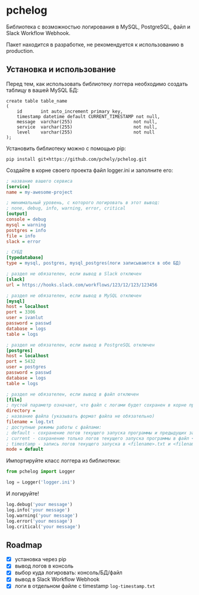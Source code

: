 # pchelog

Библиотека с возможностью логирования в MySQL, PostgreSQL, файл и Slack Workflow Webhook.

Пакет находится в разработке, не рекомендуется к использованию в production.

## Установка и использование

Перед тем, как использовать библиотеку логгера необходимо создать таблицу в вашей MySQL БД:

```mysql
create table table_name
(
    id       int auto_increment primary key,
    timestamp datetime default CURRENT_TIMESTAMP not null,
    message  varchar(255)                       not null,
    service  varchar(255)                       not null,
    level    varchar(255)                       not null
);
```

Установить библиотеку можно с помощью pip:

```shell
pip install git+https://github.com/pchely/pchelog.git
```

Создайте в корне своего проекта файл logger.ini и заполните его:

```ini
; название вашего сервиса
[service]
name = my-awesome-project

; минимальный уровень, с которого логировать в этот вывод: 
; none, debug, info, warning, error, critical
[output]
console = debug
mysql = warning
postgres = info
file = info
slack = error

; СУБД
[typedatabase]
type = mysql, postgres, mysql_postgres(логи записываются в обе БД)

; раздел не обязателен, если вывод в Slack отключен
[slack]
url = https://hooks.slack.com/workflows/123/12/123/123456

; раздел не обязателен, если вывод в MySQL отключен
[mysql]
host = localhost
port = 3306
user = ivanlut
password = passwd
database = logs
table = logs

; раздел не обязателен, если вывод в PostgreSQL отключен
[postgres]
host = localhost
port = 5432
user = postgres
password = passwd
database = logs
table = logs

; раздел не обязателен, если вывод в файл отключен
[file]
; пустой параметр означает, что файл с логами будет сохранен в корне проекта
directory =
; название файла (указывать формат файла не обязательно)
filename = log.txt
; доступные режимы работы с файлами:
; default - сохранение логов текущего запуска программы и предыдущих запусков в одном файле <filename>.txt
; current - сохранение только логов текущего запуска программы в файл <filename>.txt, предыдущие будут удаляться
; timestamp - запись логов текущего запуска в <filename>.txt и <filename>-<timestamp>.txt
mode = default

```

Импортируйте класс логгера из библиотеки:

```python
from pchelog import Logger

log = Logger('logger.ini')
```

И логируйте!

```python
log.debug('your message')
log.info('your message')
log.warning('your message')
log.error('your message')
log.critical('your message')
```

## Roadmap

- [x] установка через pip
- [x] вывод логов в консоль
- [x] выбор куда логировать: консоль/БД/файл
- [x] вывод в Slack Workflow Webhook
- [x] логи в отдельном файле с timestamp `log-timestamp.txt`
